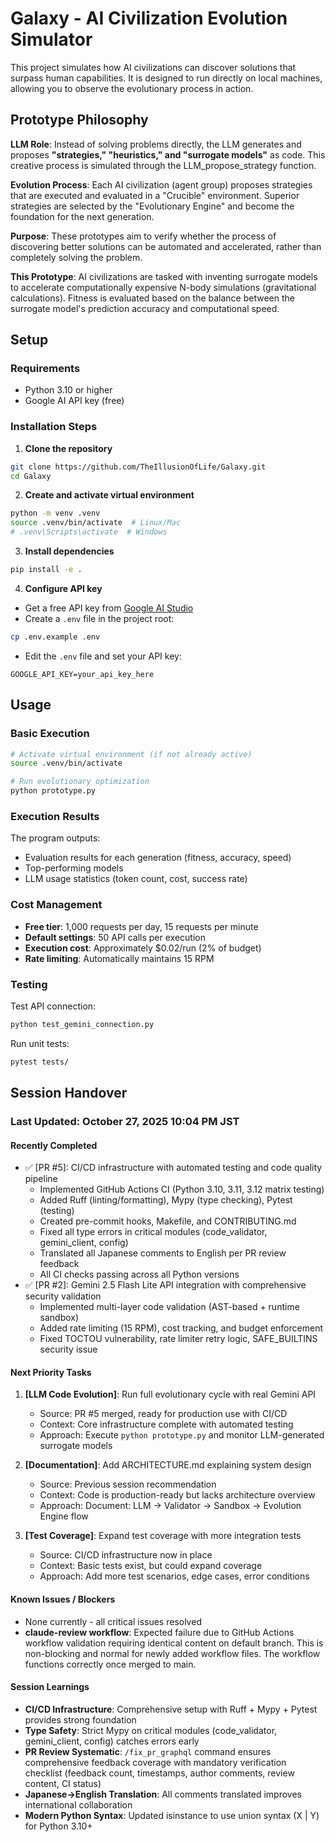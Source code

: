 # Galaxy - AI Civilization Evolution Simulator

This project simulates how AI civilizations can discover solutions that surpass human capabilities. It is designed to run directly on local machines, allowing you to observe the evolutionary process in action.

## Prototype Philosophy

**LLM Role**: Instead of solving problems directly, the LLM generates and proposes **"strategies," "heuristics," and "surrogate models"** as code. This creative process is simulated through the LLM_propose_strategy function.

**Evolution Process**: Each AI civilization (agent group) proposes strategies that are executed and evaluated in a "Crucible" environment. Superior strategies are selected by the "Evolutionary Engine" and become the foundation for the next generation.

**Purpose**: These prototypes aim to verify whether the process of discovering better solutions can be automated and accelerated, rather than completely solving the problem.

**This Prototype**: AI civilizations are tasked with inventing surrogate models to accelerate computationally expensive N-body simulations (gravitational calculations). Fitness is evaluated based on the balance between the surrogate model's prediction accuracy and computational speed.

## Setup

### Requirements
- Python 3.10 or higher
- Google AI API key (free)

### Installation Steps

1. **Clone the repository**
```bash
git clone https://github.com/TheIllusionOfLife/Galaxy.git
cd Galaxy
```

2. **Create and activate virtual environment**
```bash
python -m venv .venv
source .venv/bin/activate  # Linux/Mac
# .venv\Scripts\activate  # Windows
```

3. **Install dependencies**
```bash
pip install -e .
```

4. **Configure API key**
- Get a free API key from [Google AI Studio](https://aistudio.google.com/apikey)
- Create a `.env` file in the project root:
```bash
cp .env.example .env
```
- Edit the `.env` file and set your API key:
```
GOOGLE_API_KEY=your_api_key_here
```

## Usage

### Basic Execution

```bash
# Activate virtual environment (if not already active)
source .venv/bin/activate

# Run evolutionary optimization
python prototype.py
```

### Execution Results

The program outputs:
- Evaluation results for each generation (fitness, accuracy, speed)
- Top-performing models
- LLM usage statistics (token count, cost, success rate)

### Cost Management

- **Free tier**: 1,000 requests per day, 15 requests per minute
- **Default settings**: 50 API calls per execution
- **Execution cost**: Approximately $0.02/run (2% of budget)
- **Rate limiting**: Automatically maintains 15 RPM

### Testing

Test API connection:
```bash
python test_gemini_connection.py
```

Run unit tests:
```bash
pytest tests/
```

## Session Handover

### Last Updated: October 27, 2025 10:04 PM JST

#### Recently Completed
- ✅ [PR #5]: CI/CD infrastructure with automated testing and code quality pipeline
  - Implemented GitHub Actions CI (Python 3.10, 3.11, 3.12 matrix testing)
  - Added Ruff (linting/formatting), Mypy (type checking), Pytest (testing)
  - Created pre-commit hooks, Makefile, and CONTRIBUTING.md
  - Fixed all type errors in critical modules (code_validator, gemini_client, config)
  - Translated all Japanese comments to English per PR review feedback
  - All CI checks passing across all Python versions
- ✅ [PR #2]: Gemini 2.5 Flash Lite API integration with comprehensive security validation
  - Implemented multi-layer code validation (AST-based + runtime sandbox)
  - Added rate limiting (15 RPM), cost tracking, and budget enforcement
  - Fixed TOCTOU vulnerability, rate limiter retry logic, SAFE_BUILTINS security issue

#### Next Priority Tasks
1. **[LLM Code Evolution]**: Run full evolutionary cycle with real Gemini API
   - Source: PR #5 merged, ready for production use with CI/CD
   - Context: Core infrastructure complete with automated testing
   - Approach: Execute `python prototype.py` and monitor LLM-generated surrogate models

2. **[Documentation]**: Add ARCHITECTURE.md explaining system design
   - Source: Previous session recommendation
   - Context: Code is production-ready but lacks architecture overview
   - Approach: Document: LLM → Validator → Sandbox → Evolution Engine flow

3. **[Test Coverage]**: Expand test coverage with more integration tests
   - Source: CI/CD infrastructure now in place
   - Context: Basic tests exist, but could expand coverage
   - Approach: Add more test scenarios, edge cases, error conditions

#### Known Issues / Blockers
- None currently - all critical issues resolved
- **claude-review workflow**: Expected failure due to GitHub Actions workflow validation requiring identical content on default branch. This is non-blocking and normal for newly added workflow files. The workflow functions correctly once merged to main.

#### Session Learnings
- **CI/CD Infrastructure**: Comprehensive setup with Ruff + Mypy + Pytest provides strong foundation
- **Type Safety**: Strict Mypy on critical modules (code_validator, gemini_client, config) catches errors early
- **PR Review Systematic**: `/fix_pr_graphql` command ensures comprehensive feedback coverage with mandatory verification checklist (feedback count, timestamps, author comments, review content, CI status)
- **Japanese→English Translation**: All comments translated improves international collaboration
- **Modern Python Syntax**: Updated isinstance to use union syntax (X | Y) for Python 3.10+
